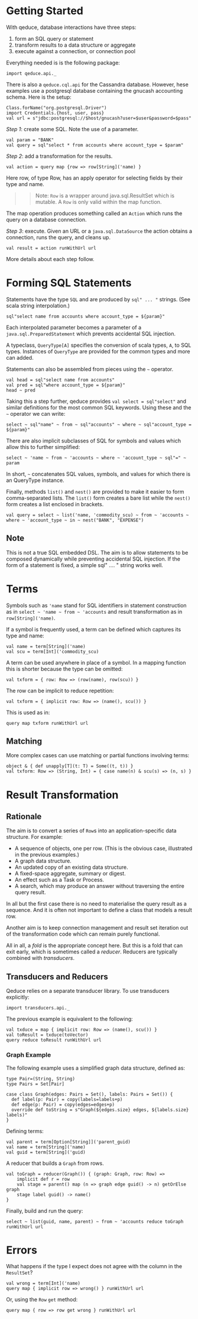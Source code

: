 # Getting Started

With qeduce, database interactions have three steps:

 1. form an SQL query or statement
 2. transform results to a data structure or aggregate
 3. execute against a connection, or connection pool

Everything needed is is the following package:

```tut:silent
import qeduce.api._
```

There is also a `qeduce.cql.api` for the Cassandra database. However, hese examples use a postgresql database containing the gnucash accounting schema.   Here is the setup:

```tut:silent
Class.forName("org.postgresql.Driver")
import Credentials.{host, user, pass}
val url = s"jdbc:postgresql://$host/gnucash?user=$user&password=$pass"
```

_Step 1_: create some SQL. Note the use of a parameter.

```tut:book
val param = "BANK"
val query = sql"select * from accounts where account_type = $param"
```

_Step 2_: add a transformation for the results.

```tut:book
val action = query map {row => row[String]('name) }
```

Here row, of type Row, has an apply operator for selecting fields by their type and name.

>>Note: `Row` is a wrapper around java.sql.ResultSet which is mutable.  A `Row` is only valid within the map function.

The map operation produces something called an `Action` which runs the query on a database connection.

_Step 3_: execute. Given an URL or a `java.sql.DataSource` the action obtains a connection, runs the query, and cleans up.

```tut:book
val result = action runWithUrl url
```

More details about each step follow.

# Forming SQL Statements

Statements have the type `SQL` and are produced by `sql" ... "` strings. (See scala string interpolation.)

```tut:book
sql"select name from accounts where account_type = ${param}"
```

Each interpolated parameter becomes a parameter of a `java.sql.PreparedStatement` which prevents accidental SQL injection.

A typeclass, `QueryType[A]` specifies the conversion of scala types, `A`, to SQL types. Instances of `QueryType` are provided for the common types and more can added.

Statements can also be assembled from pieces using the `~` operator.

```tut:book
val head = sql"select name from accounts"
val pred = sql"where account_type = ${param}"
head ~ pred
```

Taking this a step further, qeduce provides `val select = sql"select"` and similar definitions for the most common SQL keywords.  Using these and the `~` operator we can write:

```tut:book
select ~ sql"name" ~ from ~ sql"accounts" ~ where ~ sql"account_type = ${param}"
```

There are also implicit subclasses of SQL for symbols and values which allow this to further simplified:

```tut:book
select ~ 'name ~ from ~ 'accounts ~ where ~ 'account_type ~ sql"=" ~ param
```

In short, `~` concatenates SQL values, symbols, and values for which there is an QueryType instance.

Finally, methods `list()` and `nest()` are provided to make it easier to form comma-separated lists. The `list()` form creates a bare list while the `nest()` form creates a list enclosed in brackets.

```tut:book
val query = select ~ list('name, 'commodity_scu) ~ from ~ 'accounts ~ where ~ 'account_type ~ in ~ nest("BANK", "EXPENSE")
```

## Note

This is not a true SQL embedded DSL. The aim is to allow statements to be composed dynamically while preventing accidental SQL injection. If the form of a statement is fixed, a simple sql" .... " string works well.

# Terms

Symbols such as `'name` stand for SQL identifiers in statement construction as in `select ~ 'name ~ from ~ 'accounts` and result transformation as in `row[String]('name)`.

If a symbol is frequently used, a term can be defined which captures its type and name:

```tut:book
val name = term[String]('name)
val scu = term[Int]('commodity_scu)
```

A term can be used anywhere in place of a symbol. In a mapping function this is shorter because the type can be omitted:

```tut:book
val txform = { row: Row => (row(name), row(scu)) }
```

The row can be implicit to reduce repetition:

```tut:book
val txform = { implicit row: Row => (name(), scu()) }
```

This is used as in:

```tut:book
query map txform runWithUrl url
```

## Matching

More complex cases can use matching or partial functions involving terms:

```tut:book
object & { def unapply[T](t: T) = Some((t, t)) }
val txform: Row => (String, Int) = { case name(n) & scu(s) => (n, s) }
```

# Result Transformation

## Rationale

The aim is to convert a series of `Row`s into an application-specific data structure. For example:

- A sequence of objects, one per row.  (This is the obvious case, illustrated in the previous examples.)
- A graph data structure.
- An updated copy of an existing data structure.
- A fixed-space aggregate, summary or digest.
- An effect such as a Task or Process.
- A search, which may produce an answer without traversing the entire query result.

In all but the first case there is no need to materialise the query result as a sequence. And it is often not important to define a class that models a result row.

Another aim is to keep connection management and result set iteration out of the transformation code which can remain purely functional.

All in all, a _fold_ is the appropriate concept here.  But this is a fold that can exit early, which is sometimes called a _reducer_. Reducers are typically combined with _transducers_.

## Transducers and Reducers

Qeduce relies on a separate transducer library.  To use transducers explicitly:

```tut:silent
import transducers.api._
```

The previous example is equivalent to the following:

```tut:book
val txduce = map { implicit row: Row => (name(), scu()) }
val toResult = txduce(toVector)
query reduce toResult runWithUrl url
```

### Graph Example

The following example uses a simplified graph data structure, defined as:

```tut:silent
type Pair=(String, String)
type Pairs = Set[Pair]

case class Graph(edges: Pairs = Set(), labels: Pairs = Set()) {
  def label(p: Pair) = copy(labels=labels+p)
  def edge(p: Pair) = copy(edges=edges+p)
  override def toString = s"Graph(${edges.size} edges, ${labels.size} labels)"
}
```

Defining terms:

```tut:silent
val parent = term[Option[String]]('parent_guid)
val name = term[String]('name)
val guid = term[String]('guid)
```

A reducer that builds a `Graph` from rows.

```tut
val toGraph = reducer(Graph()) { (graph: Graph, row: Row) =>
    implicit def r = row
    val stage = parent() map (n => graph edge guid() -> n) getOrElse graph
    stage label guid() -> name()
}
```

Finally, build and run the query:

```tut
select ~ list(guid, name, parent) ~ from ~ 'accounts reduce toGraph runWithUrl url
```

# Errors

What happens if the type I expect does not agree with the column in the `ResultSet`?

```tut:nofail
val wrong = term[Int]('name)
query map { implicit row => wrong() } runWithUrl url
```

Or, using the `Row` `get` method:

```tut:nofail
query map { row => row get wrong } runWithUrl url
```
